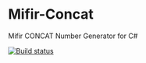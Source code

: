 # Mifir-Concat
Mifir CONCAT Number Generator for C#


[![Build status](https://ci.appveyor.com/api/projects/status/orwb50oat3qgsg0f?svg=true)](https://ci.appveyor.com/project/MCKanpolat/mifir-concat)
